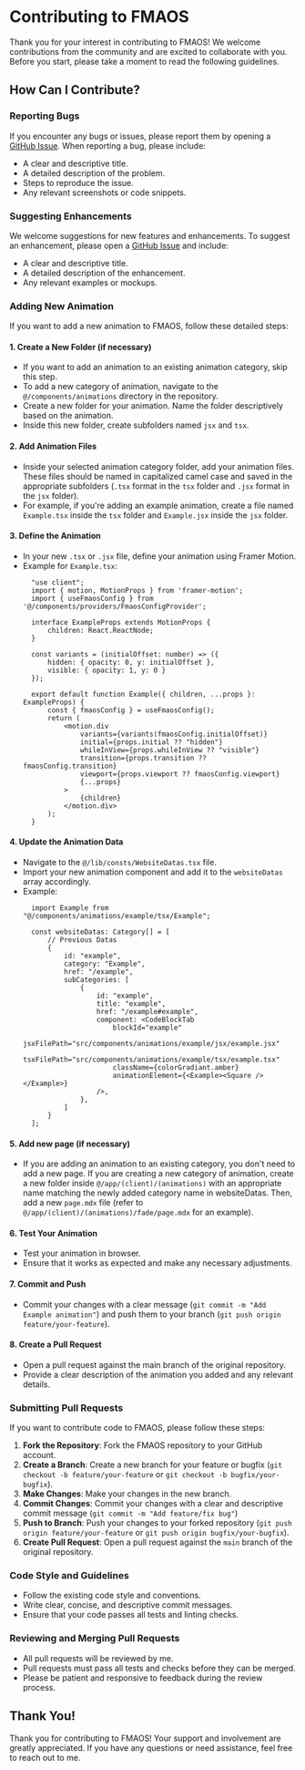 # Contributing to FMAOS

Thank you for your interest in contributing to FMAOS! We welcome contributions from the community and are excited to collaborate with you. Before you start, please take a moment to read the following guidelines.

## How Can I Contribute?

### Reporting Bugs

If you encounter any bugs or issues, please report them by opening a [GitHub Issue](https://github.com/webdevsalmann/fmaos/issues). When reporting a bug, please include:

- A clear and descriptive title.
- A detailed description of the problem.
- Steps to reproduce the issue.
- Any relevant screenshots or code snippets.

### Suggesting Enhancements

We welcome suggestions for new features and enhancements. To suggest an enhancement, please open a [GitHub Issue](https://github.com/webdevsalmann/fmaos/issues) and include:

- A clear and descriptive title.
- A detailed description of the enhancement.
- Any relevant examples or mockups.

### Adding New Animation

If you want to add a new animation to FMAOS, follow these detailed steps:

#### 1. Create a New Folder (if necessary)

- If you want to add an animation to an existing animation category, skip this step.
- To add a new category of animation, navigate to the `@/components/animations` directory in the repository.
- Create a new folder for your animation. Name the folder descriptively based on the animation.
- Inside this new folder, create subfolders named `jsx` and `tsx`.

#### 2. Add Animation Files

- Inside your selected animation category folder, add your animation files. These files should be named in capitalized camel case and saved in the appropriate subfolders (`.tsx` format in the `tsx` folder and `.jsx` format in the `jsx` folder).
- For example, if you're adding an example animation, create a file named `Example.tsx` inside the `tsx` folder and `Example.jsx` inside the `jsx` folder.

#### 3. Define the Animation
- In your new `.tsx` or `.jsx` file, define your animation using Framer Motion.
- Example for `Example.tsx`:
  ```tsx
    "use client";
    import { motion, MotionProps } from 'framer-motion';
    import { useFmaosConfig } from '@/components/providers/FmaosConfigProvider';

    interface ExampleProps extends MotionProps {
        children: React.ReactNode;
    }

    const variants = (initialOffset: number) => ({
        hidden: { opacity: 0, y: initialOffset },
        visible: { opacity: 1, y: 0 }
    });

    export default function Example({ children, ...props }: ExampleProps) {
        const { fmaosConfig } = useFmaosConfig();
        return (
            <motion.div
                variants={variants(fmaosConfig.initialOffset)}
                initial={props.initial ?? "hidden"}
                whileInView={props.whileInView ?? "visible"}
                transition={props.transition ?? fmaosConfig.transition}
                viewport={props.viewport ?? fmaosConfig.viewport}
                {...props}
            >
                {children}
            </motion.div>
        );
    }
  ```

#### 4. Update the Animation Data

- Navigate to the `@/lib/consts/WebsiteDatas.tsx` file.
- Import your new animation component and add it to the `websiteDatas` array accordingly.
- Example:
  ```WebsiteDatas.tsx
    import Example from "@/components/animations/example/tsx/Example";

    const websiteDatas: Category[] = [
        // Previous Datas
        {
            id: "example",
            category: "Example",
            href: "/example",
            subCategories: [
                {
                    id: "example",
                    title: "example",
                    href: "/example#example",
                    component: <CodeBlockTab
                        blockId="example"
                        jsxFilePath="src/components/animations/example/jsx/example.jsx"
                        tsxFilePath="src/components/animations/example/tsx/example.tsx"
                        className={colorGradiant.amber}
                        animationElement={<Example><Square /></Example>}
                    />,
                },
            ]
        }
    ];
  ```

#### 5. Add new page (if necessary)

- If you are adding an animation to an existing category, you don't need to add a new page.
If you are creating a new category of animation, create a new folder inside `@/app/(client)/(animations)` with an appropriate name matching the newly added category name in websiteDatas.
Then, add a new `page.mdx` file (refer to `@/app/(client)/(animations)/fade/page.mdx` for an example).
  
#### 6. Test Your Animation

- Test your animation in browser.
- Ensure that it works as expected and make any necessary adjustments.

#### 7. Commit and Push

- Commit your changes with a clear message (`git commit -m "Add Example animation"`) and push them to your branch (`git push origin feature/your-feature`).

#### 8. Create a Pull Request

- Open a pull request against the main branch of the original repository.
- Provide a clear description of the animation you added and any relevant details.

### Submitting Pull Requests

If you want to contribute code to FMAOS, please follow these steps:

1. **Fork the Repository**: Fork the FMAOS repository to your GitHub account.
2. **Create a Branch**: Create a new branch for your feature or bugfix (`git checkout -b feature/your-feature` or `git checkout -b bugfix/your-bugfix`).
3. **Make Changes**: Make your changes in the new branch.
4. **Commit Changes**: Commit your changes with a clear and descriptive commit message (`git commit -m "Add feature/fix bug"`)
5. **Push to Branch**: Push your changes to your forked repository (`git push origin feature/your-feature` or `git push origin bugfix/your-bugfix`).
6. **Create Pull Request**: Open a pull request against the `main` branch of the original repository.

### Code Style and Guidelines

- Follow the existing code style and conventions.
- Write clear, concise, and descriptive commit messages.
- Ensure that your code passes all tests and linting checks.

### Reviewing and Merging Pull Requests

- All pull requests will be reviewed by me.
- Pull requests must pass all tests and checks before they can be merged.
- Please be patient and responsive to feedback during the review process.

## Thank You!

Thank you for contributing to FMAOS! Your support and involvement are greatly appreciated. If you have any questions or need assistance, feel free to reach out to me.